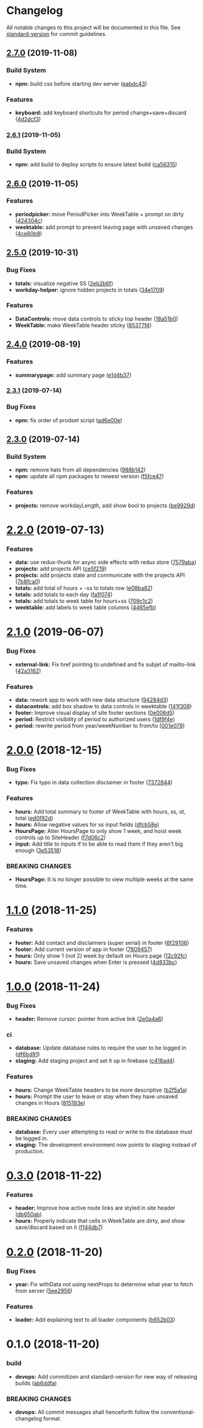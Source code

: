 # Changelog

All notable changes to this project will be documented in this file. See [standard-version](https://github.com/conventional-changelog/standard-version) for commit guidelines.

## [2.7.0](https://github.com/dagerikhl/paycheck-of-existence/compare/v2.6.1...v2.7.0) (2019-11-08)


### Build System

* **npm:** build css before starting dev server ([eabdc43](https://github.com/dagerikhl/paycheck-of-existence/commit/eabdc43))


### Features

* **keyboard:** add keyboard shortcuts for period change+save+discard ([4d2dcf3](https://github.com/dagerikhl/paycheck-of-existence/commit/4d2dcf3))



### [2.6.1](https://github.com/dagerikhl/paycheck-of-existence/compare/v2.6.0...v2.6.1) (2019-11-05)


### Build System

* **npm:** add build to deploy scripts to ensure latest build ([ca56315](https://github.com/dagerikhl/paycheck-of-existence/commit/ca56315))



## [2.6.0](https://github.com/dagerikhl/paycheck-of-existence/compare/v2.5.0...v2.6.0) (2019-11-05)


### Features

* **periodpicker:** move PeriodPicker into WeekTable + prompt on dirty ([424304c](https://github.com/dagerikhl/paycheck-of-existence/commit/424304c))
* **weektable:** add prompt to prevent leaving page with unsaved changes ([4ce80b8](https://github.com/dagerikhl/paycheck-of-existence/commit/4ce80b8))



## [2.5.0](https://github.com/dagerikhl/paycheck-of-existence/compare/v2.4.0...v2.5.0) (2019-10-31)


### Bug Fixes

* **totals:** visualize negative SS ([2eb2b6f](https://github.com/dagerikhl/paycheck-of-existence/commit/2eb2b6f))
* **workday-helper:** ignore hidden projects in totals ([34e1709](https://github.com/dagerikhl/paycheck-of-existence/commit/34e1709))


### Features

* **DataControls:** move data controls to sticky top header ([18a51b0](https://github.com/dagerikhl/paycheck-of-existence/commit/18a51b0))
* **WeekTable:** make WeekTable header sticky ([85377f4](https://github.com/dagerikhl/paycheck-of-existence/commit/85377f4))



## [2.4.0](https://github.com/dagerikhl/paycheck-of-existence/compare/v2.3.1...v2.4.0) (2019-08-19)


### Features

* **summarypage:** add summary page ([e1d4b37](https://github.com/dagerikhl/paycheck-of-existence/commit/e1d4b37))



### [2.3.1](https://github.com/dagerikhl/paycheck-of-existence/compare/v2.3.0...v2.3.1) (2019-07-14)


### Bug Fixes

* **npm:** fix order of prodset script ([ad6e00e](https://github.com/dagerikhl/paycheck-of-existence/commit/ad6e00e))



## [2.3.0](https://github.com/dagerikhl/paycheck-of-existence/compare/v2.2.0...v2.3.0) (2019-07-14)


### Build System

* **npm:** remove hats from all dependencies ([988b142](https://github.com/dagerikhl/paycheck-of-existence/commit/988b142))
* **npm:** update all npm packages to newest version ([f5fce47](https://github.com/dagerikhl/paycheck-of-existence/commit/f5fce47))


### Features

* **projects:** remove workdayLength, add show bool to projects ([be9929d](https://github.com/dagerikhl/paycheck-of-existence/commit/be9929d))



<a name="2.2.0"></a>
# [2.2.0](https://github.com/dagerikhl/paycheck-of-existence/compare/v2.1.0...v2.2.0) (2019-07-13)


### Features

* **data:** use redux-thunk for async side effects with redux store ([7579aba](https://github.com/dagerikhl/paycheck-of-existence/commit/7579aba))
* **projects:** add projects API ([ce5f219](https://github.com/dagerikhl/paycheck-of-existence/commit/ce5f219))
* **projects:** add projects state and communicate with the projects API ([7b8fca0](https://github.com/dagerikhl/paycheck-of-existence/commit/7b8fca0))
* **totals:** add total of hours + -ss to totals row ([e08ba82](https://github.com/dagerikhl/paycheck-of-existence/commit/e08ba82))
* **totals:** add totals to each day ([fa1f074](https://github.com/dagerikhl/paycheck-of-existence/commit/fa1f074))
* **totals:** add totals to week table for hours+ss ([709c1c2](https://github.com/dagerikhl/paycheck-of-existence/commit/709c1c2))
* **weektable:** add labels to week table columns ([4465efb](https://github.com/dagerikhl/paycheck-of-existence/commit/4465efb))



<a name="2.1.0"></a>
# [2.1.0](https://github.com/dagerikhl/paycheck-of-existence/compare/v2.0.0...v2.1.0) (2019-06-07)


### Bug Fixes

* **external-link:** Fix href pointing to undefined and fix subjet of mailto-link ([42a3162](https://github.com/dagerikhl/paycheck-of-existence/commit/42a3162))


### Features

* **data:** rework app to work with new data structure ([94284d3](https://github.com/dagerikhl/paycheck-of-existence/commit/94284d3))
* **datacontrols:** add box shadow to data controls in weektable ([141f309](https://github.com/dagerikhl/paycheck-of-existence/commit/141f309))
* **footer:** Improve visual display of site footer sections ([0e006d5](https://github.com/dagerikhl/paycheck-of-existence/commit/0e006d5))
* **period:** Restrict visibility of period to authorized users ([1df9f4e](https://github.com/dagerikhl/paycheck-of-existence/commit/1df9f4e))
* **period:** rewrite period from year/weekNumber to from/to ([001e079](https://github.com/dagerikhl/paycheck-of-existence/commit/001e079))



<a name="2.0.0"></a>
# [2.0.0](https://github.com/dagerikhl/paycheck-of-existence/compare/v1.1.0...v2.0.0) (2018-12-15)


### Bug Fixes

* **typo:** Fix typo in data collection disclaimer in footer ([7372844](https://github.com/dagerikhl/paycheck-of-existence/commit/7372844))


### Features

* **hours:** Add total summary to footer of WeekTable with hours, ss, ot, total ([ed0f82d](https://github.com/dagerikhl/paycheck-of-existence/commit/ed0f82d))
* **hours:** Allow negative values for ss input fields ([dfcb58e](https://github.com/dagerikhl/paycheck-of-existence/commit/dfcb58e))
* **HoursPage:** Alter HoursPage to only show 1 week, and hoist week controls up to SiteHeader ([f7d06c2](https://github.com/dagerikhl/paycheck-of-existence/commit/f7d06c2))
* **input:** Add title to inputs if to be able to read them if they aren't big enough ([3e53518](https://github.com/dagerikhl/paycheck-of-existence/commit/3e53518))


### BREAKING CHANGES

* **HoursPage:** It is no longer possible to view multiple weeks at the same time.



<a name="1.1.0"></a>
# [1.1.0](https://github.com/dagerikhl/paycheck-of-existence/compare/v1.0.0...v1.1.0) (2018-11-25)


### Features

* **footer:** Add contact and disclaimers (super serial) in footer ([6f29106](https://github.com/dagerikhl/paycheck-of-existence/commit/6f29106))
* **footer:** Add current version of app in footer ([7809457](https://github.com/dagerikhl/paycheck-of-existence/commit/7809457))
* **hours:** Only show 1 (not 2) week by default on Hours page ([12c92fc](https://github.com/dagerikhl/paycheck-of-existence/commit/12c92fc))
* **hours:** Save unsaved changes when Enter is pressed ([4d833bc](https://github.com/dagerikhl/paycheck-of-existence/commit/4d833bc))



<a name="1.0.0"></a>
# [1.0.0](https://github.com/dagerikhl/paycheck-of-existence/compare/v0.3.0...v1.0.0) (2018-11-24)


### Bug Fixes

* **header:** Remove cursor: pointer from active link ([2e0a4a6](https://github.com/dagerikhl/paycheck-of-existence/commit/2e0a4a6))


### ci

* **database:** Update database rules to require the user to be logged in ([df6bd91](https://github.com/dagerikhl/paycheck-of-existence/commit/df6bd91))
* **staging:** Add staging project and set it up in firebase ([c418ad4](https://github.com/dagerikhl/paycheck-of-existence/commit/c418ad4))


### Features

* **hours:** Change WeekTable headers to be more descriptive ([b2f5a1a](https://github.com/dagerikhl/paycheck-of-existence/commit/b2f5a1a))
* **hours:** Prompt the user to leave or stay when they have unsaved changes in Hours ([815193e](https://github.com/dagerikhl/paycheck-of-existence/commit/815193e))


### BREAKING CHANGES

* **database:** Every user attempting to read or write to the database _must_ be logged in.
* **staging:** The development environment now points to staging instead of production.



<a name="0.3.0"></a>
# [0.3.0](https://github.com/dagerikhl/paycheck-of-existence/compare/v0.2.0...v0.3.0) (2018-11-22)


### Features

* **header:** Improve how active route links are styled in site header ([db650ab](https://github.com/dagerikhl/paycheck-of-existence/commit/db650ab))
* **hours:** Properly indicate that cells in WeekTable are dirty, and show save/discard based on it ([f144db7](https://github.com/dagerikhl/paycheck-of-existence/commit/f144db7))



<a name="0.2.0"></a>
# [0.2.0](https://github.com/dagerikhl/paycheck-of-existence/compare/v0.1.0...v0.2.0) (2018-11-20)


### Bug Fixes

* **year:** Fix withData not using nextProps to determine what year to fetch from server ([5ee2956](https://github.com/dagerikhl/paycheck-of-existence/commit/5ee2956))


### Features

* **loader:** Add explaining text to all loader components ([b652b03](https://github.com/dagerikhl/paycheck-of-existence/commit/b652b03))



<a name="0.1.0"></a>
# 0.1.0 (2018-11-20)


### build

* **devops:** Add commitizen and standard-version for new way of releasing builds ([ab6ddfa](https://github.com/dagerikhl/paycheck-of-existence/commit/ab6ddfa))


### BREAKING CHANGES

* **devops:** All commit messages shall henceforth follow the conventional-changelog format.
